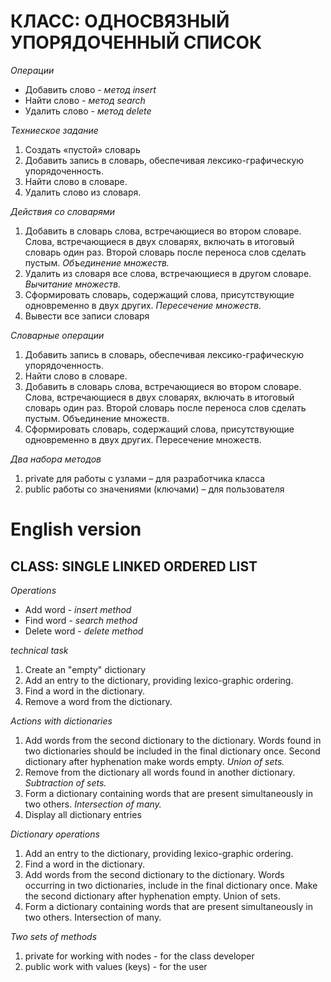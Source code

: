 # КЛАСС: ОДНОСВЯЗНЫЙ УПОРЯДОЧЕННЫЙ СПИСОК
*Операции*
* Добавить слово - *метод insert*
* Найти слово - *метод search* 
* Удалить слово - *метод delete*

*Техниеское задание*
1. Создать «пустой» словарь
2. Добавить запись в словарь, обеспечивая лексико-графическую упорядоченность.
3. Найти слово в словаре.
4. Удалить слово из словаря.

*Действия со словарями*
1. Добавить в словарь слова, встречающиеся во втором словаре. Слова, встречающиеся в
двух словарях, включать в итоговый словарь один раз. Второй словарь после переноса
слов сделать пустым. *Объединение множеств.*
2. Удалить из словаря все слова, встречающиеся в другом словаре. *Вычитание множеств.*
3. Сформировать словарь, содержащий слова, присутствующие одновременно в двух других. *Пересечение множеств.*
4. Вывести все записи словаря

*Словарные операции*
1. Добавить запись в словарь, обеспечивая лексико-графическую упорядоченность.
2. Найти слово в словаре.
3. Добавить в словарь слова, встречающиеся во втором словаре. Слова, встречающиеся в двух
словарях, включать в итоговый словарь один раз. Второй словарь после переноса слов сделать
пустым. Объединение множеств.
4. Сформировать словарь, содержащий слова, присутствующие одновременно в двух других. Пересечение множеств.

*Два набора методов*
1. private для работы с узлами – для разработчика класса
2. public работы со значениями (ключами) – для пользователя


# English version
## CLASS: SINGLE LINKED ORDERED LIST

*Operations*
* Add word - *insert method*
* Find word - *search method*
* Delete word - *delete method*

*technical task*
1. Create an "empty" dictionary
2. Add an entry to the dictionary, providing lexico-graphic ordering.
3. Find a word in the dictionary.
4. Remove a word from the dictionary.

*Actions with dictionaries*
1. Add words from the second dictionary to the dictionary. Words found in
two dictionaries should be included in the final dictionary once. Second dictionary after hyphenation
make words empty. *Union of sets.*
2. Remove from the dictionary all words found in another dictionary. *Subtraction of sets.*
3. Form a dictionary containing words that are present simultaneously in two others. *Intersection of many.*
4. Display all dictionary entries

*Dictionary operations*
1. Add an entry to the dictionary, providing lexico-graphic ordering.
2. Find a word in the dictionary.
3. Add words from the second dictionary to the dictionary. Words occurring in two
dictionaries, include in the final dictionary once. Make the second dictionary after hyphenation
empty. Union of sets.
4. Form a dictionary containing words that are present simultaneously in two others. Intersection of many.

*Two sets of methods*
1. private for working with nodes - for the class developer
2. public work with values (keys) - for the user
